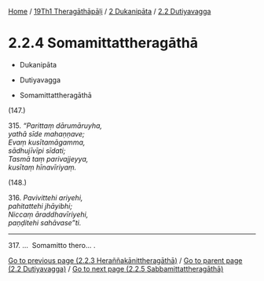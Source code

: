 
[Home](/) / [19Th1 Theragāthāpāḷi](../...md) / [2 Dukanipāta](...md) / [2.2 Dutiyavagga](../19Th1/2/2.2.md)

# 2.2.4 Somamittattheragāthā

* Dukanipāta

* Dutiyavagga

* Somamittattheragāthā

(147.)

315\. _“Parittaṃ dārumāruyha,_  
_yathā sīde mahaṇṇave;_  
_Evaṃ kusītamāgamma,_  
_sādhujīvīpi sīdati;_  
_Tasmā taṃ parivajjeyya,_  
_kusītaṃ hīnavīriyaṃ._  


(148.)

316\. _Pavivittehi ariyehi,_  
_pahitattehi jhāyibhi;_  
_Niccaṃ āraddhavīriyehi,_  
_paṇḍitehi sahāvase”ti._  


---

317\. …  Somamitto thero… .



[Go to previous page (2.2.3 Heraññakānittheragāthā)](2.2.3.md) / [Go to parent page (2.2 Dutiyavagga)](../19Th1/2/2.2.md) / [Go to next page (2.2.5 Sabbamittattheragāthā)](2.2.5.md)


